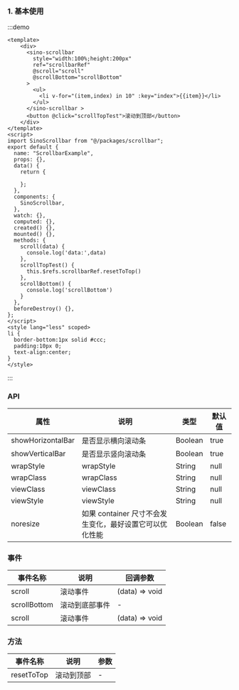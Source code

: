 ### 1. 基本使用

:::demo 

```vue
<template>
    <div>
      <sino-scrollbar 
        style="width:100%;height:200px" 
        ref="scrollbarRef"   
        @scroll="scroll" 
        @scrollBottom="scrollBottom"
      >
        <ul>
          <li v-for="(item,index) in 10" :key="index">{{item}}</li>   
        </ul>
      </sino-scrollbar >
      <button @click="scrollTopTest">滚动到顶部</button>
    </div>
</template>
<script>
import SinoScrollbar from "@/packages/scrollbar";
export default {
  name: "ScrollbarExample",
  props: {},
  data() {
    return {

    };
  },
  components: {
    SinoScrollbar,
  },
  watch: {},
  computed: {},
  created() {},
  mounted() {},
  methods: {
    scroll(data) {
      console.log('data:',data)
    },
    scrollTopTest() {
      this.$refs.scrollbarRef.resetToTop()
    },
    scrollBottom() {
      console.log('scrollBottom')
    }
  },
  beforeDestroy() {},
};
</script>
<style lang="less" scoped>
li {
  border-bottom:1px solid #ccc;
  padding:10px 0;
  text-align:center;
}
</style>
```

:::

### API

| 属性       | 说明           | 类型         | 默认值 |
| ---------- | -------------- | ------------ | ------ |
| showHorizontalBar  | 是否显示横向滚动条  | Boolean | true |
| showVerticalBar | 是否显示竖向滚动条 | Boolean       | true     |
| wrapStyle | wrapStyle | String       | null     |
| wrapClass | wrapClass | String       | null     |
| viewClass | viewClass | String       | null     |
| viewStyle | viewStyle | String       | null     |
| noresize | 如果 container 尺寸不会发生变化，最好设置它可以优化性能 | Boolean | false |

### 事件

| 事件名称  | 说明                 | 回调参数           |
| --------- | -------------------- | ------------------ |
| scroll | 滚动事件 | (data) => void |
| scrollBottom | 滚动到底部事件 | - |
| scroll | 滚动事件 | (data) => void |

### 方法

| 事件名称  | 说明                 | 参数           |
| --------- | -------------------- | ------------------ |
| resetToTop | 滚动到顶部 | - |
